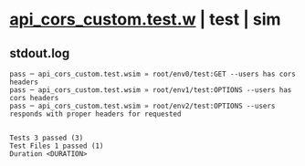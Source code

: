 # [api_cors_custom.test.w](../../../../../examples/tests/valid/api_cors_custom.test.w) | test | sim

## stdout.log
```log
pass ─ api_cors_custom.test.wsim » root/env0/test:GET --users has cors headers                              
pass ─ api_cors_custom.test.wsim » root/env1/test:OPTIONS --users has cors headers                          
pass ─ api_cors_custom.test.wsim » root/env2/test:OPTIONS --users responds with proper headers for requested
 
 
Tests 3 passed (3)
Test Files 1 passed (1)
Duration <DURATION>
```

